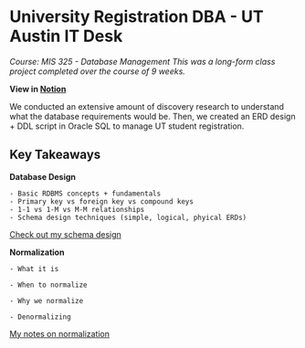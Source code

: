 # University Registration DBA - UT Austin IT Desk

*Course: MIS 325 - Database Management*
*This was a long-form class project completed over the course of 9 weeks.*

**View in [Notion](https://www.notion.so/animesh-s/Home-Page-6e039e82df07463ba571706af395c9e7)**



We conducted an extensive amount of discovery research to understand what the database requirements would be. 
Then, we created an ERD design + DDL script in Oracle SQL to manage UT student registration. 

## Key Takeaways ##

**Database Design**

    - Basic RDBMS concepts + fundamentals
    - Primary key vs foreign key vs compound keys
    - 1-1 vs 1-M vs M-M relationships
    - Schema design techniques (simple, logical, phyical ERDs)

[Check out my schema design](https://s3.us-west-2.amazonaws.com/secure.notion-static.com/a141acf5-ebaa-4f89-aee9-8f985bf625a7/schema.png?X-Amz-Algorithm=AWS4-HMAC-SHA256&X-Amz-Content-Sha256=UNSIGNED-PAYLOAD&X-Amz-Credential=AKIAT73L2G45EIPT3X45%2F20221203%2Fus-west-2%2Fs3%2Faws4_request&X-Amz-Date=20221203T082225Z&X-Amz-Expires=86400&X-Amz-Signature=95abb7926f57148dc9995de9bc240dbeb35e26479958bcb2c0f3e262849d1cd0&X-Amz-SignedHeaders=host&response-content-disposition=filename%3D%22schema.png%22&x-id=GetObject)

**Normalization**
    
    - What it is

    - When to normalize

    - Why we normalize

    - Denormalizing
[My notes on normalization](https://animesh-s.notion.site/Normalization-8834c653bf4740d498e65634c3977a59)

</aside>


